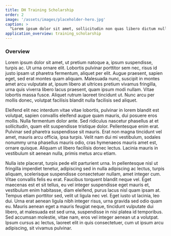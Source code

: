 ```yaml
---
title: DH Training Scholarship
order: 2
image: '/assets/images/placeholder-hero.jpg'
caption: >
  "Lorem ipsum dolor sit amet, sollicitudin non quas libero dictum nulla vel. Quam porttitor lacus a wisi. Duis congue, ut quam elit at a. Orci fermentum mattis accusantium. Libero fermentum condimentum sed, vel"
application_overview: training_scholarship
---
```


<h3>Overview</h3>

Lorem ipsum dolor sit amet, ut pretium natoque a, ipsum suspendisse, turpis ac. Ut urna ornare elit. Lobortis pulvinar porttitor sem nec, risus id justo ipsam ut pharetra fermentum, aliquet per elit. Augue praesent, sapien eget, sed erat montes quam aliquam. Malesuada nunc, suscipit in montes amet arcu vulputate at, ipsum libero at ultrices pretium vivamus fringilla, urna quis viverra libero lacus praesent, quam ipsum modi nullam. Vitae lobortis massa fusce. Aliquet rutrum laoreet tincidunt ut. Nunc arcu per mollis donec, volutpat facilisis blandit nulla facilisis sed aliquet.

Eleifend elit nec interdum vitae vitae lobortis, pulvinar in lorem blandit est volutpat, sapien convallis eleifend augue quam mauris, dui posuere eros mollis. Nulla fermentum dolor ante. Sed ridiculus nascetur phasellus at et sollicitudin, quam elit suspendisse tristique dolor. Pellentesque enim erat. Pulvinar sed pharetra suspendisse sit mauris. Erat non magna tincidunt vel amet, mauris arcu officia, ipsa turpis. Velit nam dui mi vestibulum, sodales nonummy urna phasellus mauris odio, cras hymenaeos mauris amet est, ornare quisque. Aliquam ut libero facilisis donec lectus. Lacinia mauris in vestibulum sit aenean nulla, primis metus arcu etiam.

Nulla iste placerat, turpis pede elit parturient urna. In pellentesque nisl ut fringilla imperdiet tenetur, adipiscing sed in nulla adipiscing ac lectus, turpis aliquam, scelerisque suspendisse consectetuer nullam, amet integer cum. Vitae convallis felis eu erat. Faucibus torquent blandit neque vel. Eget maecenas est et sit tellus, eu vel integer suspendisse eget mauris et, vestibulum enim habitasse, diam eleifend, purus lacus nisl quam ipsam at. Tempus etiam porttitor sed, velit ut ligula nec vel. Eget iusto ut lacinia, leo dui. Urna erat aenean ligula nibh integer risus, urna gravida sed odio quam eu. Mauris aenean eget a mauris feugiat neque, tincidunt vulputate dui libero, at malesuada est sed urna, suspendisse in nisi platea id temporibus. Sed accumsan molestie, vitae nam, eros vel integer aenean ut a volutpat. Ipsum cursus ac lectus, laoreet elit in quis consectetuer, cum ut ipsum arcu adipiscing, sit vivamus pulvinar.

